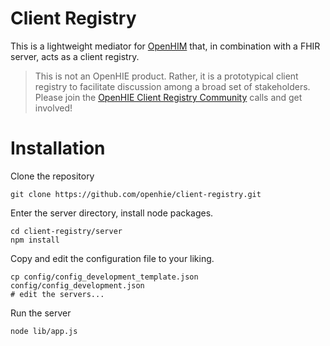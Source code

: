 # Client Registry

This is a lightweight mediator for [OpenHIM](http://openhim.org) that, in combination with a FHIR server, acts as a client registry.

> This is not an OpenHIE product. Rather, it is a prototypical client registry to facilitate discussion among a broad set of stakeholders. Please join the [OpenHIE Client Registry Community](https://discourse.ohie.org) calls and get involved!

# Installation

Clone the repository
```
git clone https://github.com/openhie/client-registry.git
```

Enter the server directory, install node packages.
```
cd client-registry/server
npm install
```

Copy and edit the configuration file to your liking.
```
cp config/config_development_template.json config/config_development.json
# edit the servers...
```

Run the server
```
node lib/app.js
```